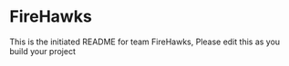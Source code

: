 # FireHawks
This is the initiated README for team FireHawks, Please edit this as you build your project
